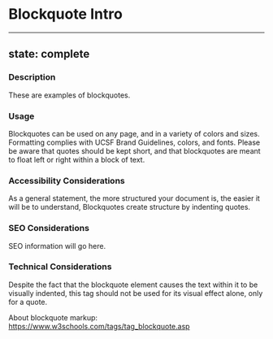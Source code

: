 # Blockquote Intro

---
state: complete
---

### Description
These are examples of blockquotes.

### Usage
Blockquotes can be used on any page, and in a variety of colors and sizes. Formatting complies with UCSF Brand Guidelines, colors, and fonts. Please be aware that quotes should be kept short, and that blockquotes are meant to float left or right within a block of text.

### Accessibility Considerations
As a general statement, the more structured your document is, the easier it will be to understand, Blockquotes create structure by indenting quotes.

### SEO Considerations
SEO information will go here.

### Technical Considerations
Despite the fact that the blockquote element causes the text within it to be visually indented, this tag should not be used for its visual effect alone, only for a quote.

About blockquote markup: https://www.w3schools.com/tags/tag_blockquote.asp
